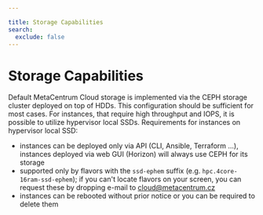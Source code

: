 ```yaml
---

title: Storage Capabilities
search:
  exclude: false
---
```


# Storage Capabilities

Default MetaCentrum Cloud storage is implemented via the CEPH storage cluster deployed on top of HDDs. This configuration should be sufficient for most cases.
For instances, that require high throughput and IOPS, it is possible to utilize hypervisor local SSDs. Requirements for instances on hypervisor local SSD:

* instances can be deployed only via API (CLI, Ansible, Terraform ...), instances deployed via web GUI (Horizon) will always use CEPH for its storage
* supported only by flavors with the `ssd-ephem` suffix (e.g. `hpc.4core-16ram-ssd-ephem`); if you can't locate flavors on your screen, you can request these by dropping e-mail to cloud@metacentrum.cz
* instances can be rebooted without prior notice or you can be required to delete them
